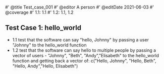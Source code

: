 #' @title Test_case_001
#' @editor A person
#' @editDate 2021-06-03
#' @coverage
#' 1.1: 1.1
#' 1.2: 1.1, 1.2

## Test Case 1: hello_world

  + 1.1 test that the software can say "hello, Johnny" by passing a user "Johnny" to the hello_world function
  + 1.2 test that the software can say hello to multiple people by passing a vector of users - "Johnny", "Beth", "Andy","Elisabeth" to the hello_world function and getting back a vector of: c("Hello, Johnny", "Hello, Beth", "Hello, Andy","Hello, Elisabeth")
